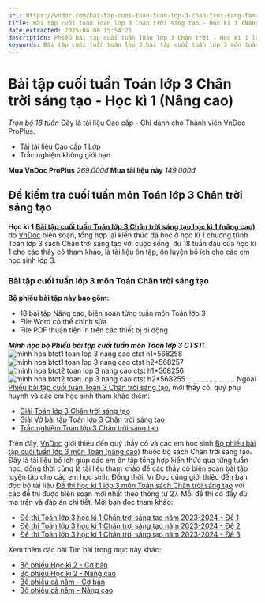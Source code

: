```yaml
---
url: https://vndoc.com/bai-tap-cuoi-tuan-toan-lop-3-chan-troi-sang-tao-hoc-ki-1-nang-cao-314787
title: Bài tập cuối tuần Toán lớp 3 Chân trời sáng tạo - Học kì 1 (Nâng cao) - Trọn bộ 18 tuần - VnDoc.com
date_extracted: 2025-04-08 15:54:21
description: Phiếu bài tập cuối tuần Toán lớp 3 Chân trời - Học kì 1 là bộ tài liệu giúp các thầy cô có thể phụ đạo ôn tập cuối tuần cho các em học sinh ôn tập và rèn luyện.
keywords: Bài tập cuối tuần toán lớp 3,bài tập cuối tuần lớp 3 môn toán,Bài tập cuối tuần lớp 3 môn Toán học kì 1 Chân trời sáng tạo,Bài tập cuối tuần lớp 3 môn Toán Chân trời sáng tạo cả năm,giải Toán lớp 3,giải bài tập toán 3,toán lớp 3 chân trời sáng tạo,phiếu bài tập toán 3,Bài tập cuối tuần lớp 3 cả năm,Phiếu bài tập cuối tuần Toán lớp 3,Phiếu bài tập cuối tuần môn toán lớp 3 ctst
---
```


# Bài tập cuối tuần Toán lớp 3 Chân trời sáng tạo - Học kì 1 \(Nâng cao\)
_Trọn bộ 18 tuần_
Đây là tài liệu Cao cấp - Chỉ dành cho Thành viên VnDoc ProPlus.
  * Tải tài liệu Cao cấp 1 Lớp
  * Trắc nghiệm không giới hạn

**Mua VnDoc ProPlus** _269.000đ_ **Mua tài liệu này** _149.000đ_
## **Đề kiểm tra cuối tuần môn Toán lớp 3 Chân trời sáng tạo**  
**Học kì 1**
[**Bài tập cuối tuần Toán lớp 3 Chân trời sáng tạo học kì 1 \(nâng cao\)**](<https://vndoc.com/bai-tap-cuoi-tuan-toan-lop-3-chan-troi-sang-tao-hoc-ki-1-nang-cao-314787>) do [VnDoc](<https://vndoc.com/>) biên soạn, tổng hợp lại kiến thức đã học ở học kì 1 chương trình Toán lớp 3  sách Chân trời sáng tạo với cuộc sống, đủ 18 tuần đầu của học kì 1 cho các thầy cô tham khảo, là tài liệu ôn tập, ôn luyện bổ ích cho các em học sinh lớp 3.
### **Bài tập cuối tuần lớp 3 môn Toán Chân trời sáng tạo**
**Bộ phiếu bài tập này bao gồm:**
  * 18 bài tập Nâng cao, biên soạn từng tuần môn Toán lớp 3
  * File Word có thể chỉnh sửa
  * File PDF thuận tiện in trên các thiết bị di động

 _**Minh họa bộ Phiếu bài tập cuối tuần môn Toán lớp 3 CTST:**_
![minh hoa btct1 toan lop 3 nang cao ctst h1*568258](https://i.vdoc.vn/data/image/2024/01/27/minh-hoa-btct1-toan-lop-3-nang-cao-ctst-h1.jpg)![minh hoa btct1 toan lop 3 nang cao ctst h2*568257](https://i.vdoc.vn/data/image/2024/01/27/minh-hoa-btct1-toan-lop-3-nang-cao-ctst-h2.jpg)![minh hoa btct2 toan lop 3 nang cao ctst h1*568256](https://i.vdoc.vn/data/image/2024/01/27/minh-hoa-btct2-toan-lop-3-nang-cao-ctst-h1.png)![minh hoa btct2 toan lop 3 nang cao ctst h2*568255](https://i.vdoc.vn/data/image/2024/01/27/minh-hoa-btct2-toan-lop-3-nang-cao-ctst-h2.png)
........................
Ngoài [Phiếu bài tập cuối tuần Toán 3 Chân trời sáng tạo](<https://vndoc.com/bai-tap-cuoi-tuan-lop-3-mon-toan-chan-troi>), mời thầy cô, quý phụ huynh và các em học sinh tham khảo thêm:
  * [Giải Toán lớp 3 Chân trời sáng tạo](<https://vndoc.com/toan-lop-3-ctst-tap1>)
  * [Giải Vở bài tập Toán lớp 3 Chân trời sáng tạo](<https://vndoc.com/vo-bai-tap-toan-lop-3-chan-troi-sang-tao>)
  * [Trắc nghiệm Toán lớp 3 Chân trời sáng tạo](<https://vndoc.com/trac-nghiem-toan-3-ctst>)

Trên đây, [VnDoc](<https://vndoc.com/>) giới thiệu đến quý thầy cô và các em học sinh [Bộ phiếu bài tập cuối tuần lớp 3 môn Toán \(nâng cao\)](<https://vndoc.com/bai-tap-cuoi-tuan-toan-lop-3-chan-troi-sang-tao-hoc-ki-1-nang-cao-314787>) thuộc bộ sách Chân trời sáng tạo. Đây là tài liệu bổ ích giúp các em ôn tập tổng hợp kiến thức qua từng tuần học, đồng thời cũng là tài liệu tham khảo để các thầy cô biên soạn bài tập luyện tập cho các em học sinh. Đồng thời, VnDoc cũng giới thiệu đến bạn đọc bộ tài liệu [Đề thi học kì 1 lớp 3 môn Toán sách Chân trời sáng tạo](<https://vndoc.com/bo-de-thi-toan-lop-3-hoc-ki-1-chan-troi-sang-tao-278742>) với các đề thi được biên soạn mới nhất theo thông tư 27. Mỗi đề thi có đầy đủ ma trận và đáp án chi tiết. Mời bạn đọc tham khảo:
  * [Đề thi Toán lớp 3 học kì 1 Chân trời sáng tạo năm 2023-2024 - Đề 1](<https://vndoc.com/de-thi-toan-lop-3-hoc-ki-1-chan-troi-sang-tao-278691>)
  * [Đề thi Toán lớp 3 học kì 1 Chân trời sáng tạo năm 2023-2024 - Đề 2](<https://vndoc.com/de-thi-toan-lop-3-hoc-ki-1-chan-troi-sang-tao-so-2-278724>)
  * [Đề thi Toán lớp 3 học kì 1 Chân trời sáng tạo năm 2023-2024 - Đề 3](<https://vndoc.com/de-thi-toan-lop-3-hoc-ki-1-chan-troi-sang-tao-so-3-280045>)

Xem thêm các bài Tìm bài trong mục này khác:
  * [Bộ phiếu Học kì 2 - Cơ bản](</bai-tap-cuoi-tuan-toan-lop-3-chan-troi-sang-tao-hoc-ki-2-co-ban-325733>)
  * [Bộ phiếu Học kì 2 - Nâng cao](</bai-tap-cuoi-tuan-toan-lop-3-chan-troi-sang-tao-hoc-ki-2-nang-cao-314789>)
  * [Bộ phiếu cả năm - Cơ bản](</bo-phieu-bai-tap-cuoi-tuan-toan-lop-3-chan-troi-sang-tao-ca-nam-325735>)
  * [Bộ phiếu cả năm - Nâng cao](</phieu-bai-tap-cuoi-tuan-toan-3-ca-nam-187842>)

